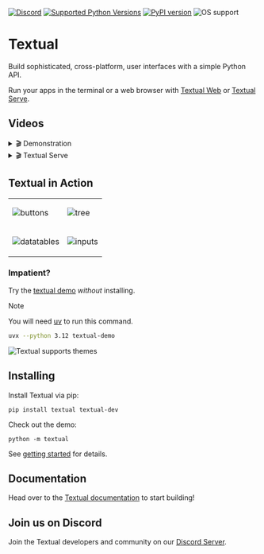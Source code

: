 
[![Discord](https://img.shields.io/discord/1026214085173461072)](https://discord.gg/Enf6Z3qhVr)
[![Supported Python Versions](https://img.shields.io/pypi/pyversions/textual/0.87.1)](https://pypi.org/project/textual/)
[![PyPI version](https://badge.fury.io/py/textual.svg)](https://badge.fury.io/py/textual)
![OS support](https://img.shields.io/badge/OS-macOS%20Linux%20Windows-red)



# Textual

Build sophisticated, cross-platform, user interfaces with a simple Python API.

Run your apps in the terminal or a web browser with [Textual Web](https://github.com/Textualize/textual-web) or [Textual Serve](https://github.com/Textualize/textual-serve).

## Videos

<details>
  <summary> 🎬 Demonstration </summary>
  <hr>

https://github.com/user-attachments/assets/71afec49-fe89-4e8d-a8cf-148fa2601362


 </details>



<details>
  <summary> 🎬 Textual Serve </summary>
  <hr>


https://github.com/user-attachments/assets/97ab8825-0af6-42e9-b7e5-f554303a2112




 </details>


## Textual in Action

<table>

<tr>

  <td>
    
  ![buttons](https://github.com/user-attachments/assets/2ac26387-aaa3-41ed-bc00-7d488600343c)
    
  </td>

  <td>
    
![tree](https://github.com/user-attachments/assets/61ccd6e9-97ea-4918-8eda-3ee0f0d3770e)
    
  </td>
  
</tr>

<tr>

  <td>
    
  ![datatables](https://github.com/user-attachments/assets/3e1f9f7a-f965-4901-a114-3c188bd17695)
    
  </td>

  <td>
    
![inputs](https://github.com/user-attachments/assets/b02aa203-7c37-42da-a1bb-2cb244b7d0d3)
    
  </td>
  
</tr>

</table>

### Impatient?

Try the [textual demo](https://github.com/textualize/textual-demo) *without* installing.

> [!NOTE]
> You will need [uv](https://docs.astral.sh/uv/) to run this command.

```bash
uvx --python 3.12 textual-demo
```

![Textual supports themes](https://github.com/user-attachments/assets/3de1a991-1154-48b4-b547-21f98509f8c4)



## Installing

Install Textual via pip:

```
pip install textual textual-dev
```

Check out the demo:

```
python -m textual
```

See [getting started](https://textual.textualize.io/getting_started/) for details.



## Documentation

Head over to the [Textual documentation](http://textual.textualize.io/) to start building!

## Join us on Discord

Join the Textual developers and community on our [Discord Server](https://discord.gg/Enf6Z3qhVr).
